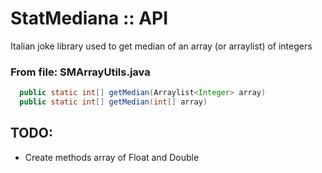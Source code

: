 # StatMediana :: API

Italian joke library used to get median of an array (or arraylist) of integers

### From file: SMArrayUtils.java
```java
  public static int[] getMedian(Arraylist<Integer> array)
  public static int[] getMedian(int[] array)
```

## TODO:
 - Create methods array of Float and Double
